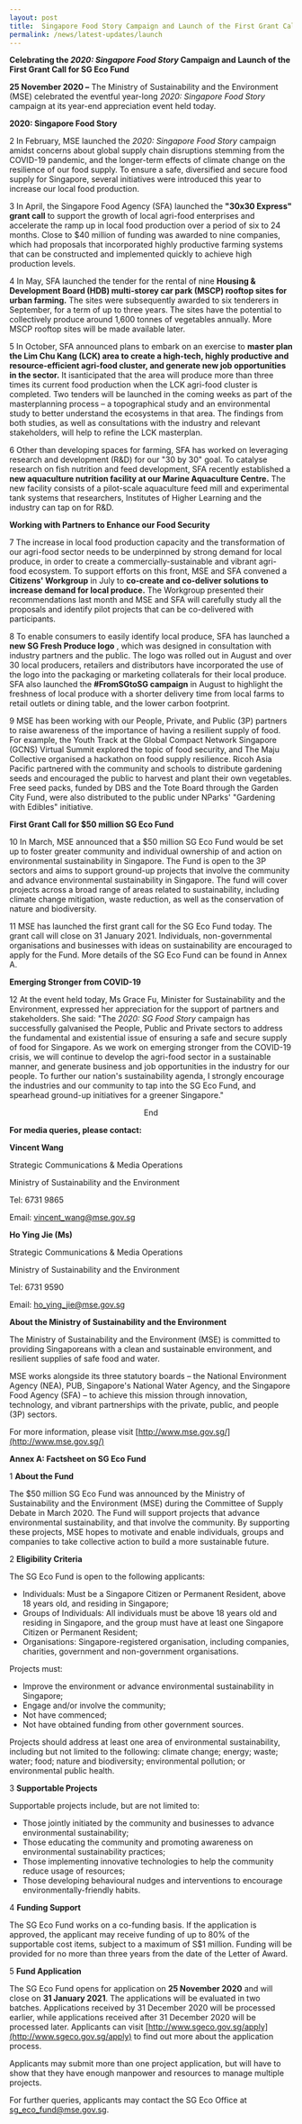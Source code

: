 ```yaml
---
layout: post
title:  Singapore Food Story Campaign and Launch of the First Grant Call for SG Eco Fund
permalink: /news/latest-updates/launch
---
```


**Celebrating the _2020: Singapore Food Story_ Campaign and Launch of the First Grant Call for SG Eco Fund**

**25 November 2020 –** The Ministry of Sustainability and the Environment (MSE) celebrated the eventful year-long _2020: Singapore Food Story_ campaign at its year-end appreciation event held today.

**2020: Singapore Food Story**

2 In February, MSE launched the _2020: Singapore Food Story_ campaign amidst concerns about global supply chain disruptions stemming from the COVID-19 pandemic, and the longer-term effects of climate change on the resilience of our food supply. To ensure a safe, diversified and secure food supply for Singapore, several initiatives were introduced this year to increase our local food production.

3 In April, the Singapore Food Agency (SFA) launched the **&quot;30x30 Express&quot; grant call** to support the growth of local agri-food enterprises and accelerate the ramp up in local food production over a period of six to 24 months. Close to $40 million of funding was awarded to nine companies, which had proposals that incorporated highly productive farming systems that can be constructed and implemented quickly to achieve high production levels.

4 In May, SFA launched the tender for the rental of nine **Housing &amp; Development Board (HDB) multi-storey car park (MSCP) rooftop sites for urban farming.** The sites were subsequently awarded to six tenderers in September, for a term of up to three years. The sites have the potential to collectively produce around 1,600 tonnes of vegetables annually. More MSCP rooftop sites will be made available later.

5 In October, SFA announced plans to embark on an exercise to **master plan the Lim Chu Kang (LCK) area to create a high-tech, highly productive and resource-efficient agri-food cluster, and generate new job opportunities in the sector.** It isanticipated that the area will produce more than three times its current food production when the LCK agri-food cluster is completed. Two tenders will be launched in the coming weeks as part of the masterplanning process – a topographical study and an environmental study to better understand the ecosystems in that area. The findings from both studies, as well as consultations with the industry and relevant stakeholders, will help to refine the LCK masterplan.

6 Other than developing spaces for farming, SFA has worked on leveraging research and development (R&amp;D) for our &quot;30 by 30&quot; goal. To catalyse research on fish nutrition and feed development, SFA recently established a **new aquaculture nutrition facility at our Marine Aquaculture Centre.** The new facility consists of a pilot-scale aquaculture feed mill and experimental tank systems that researchers, Institutes of Higher Learning and the industry can tap on for R&amp;D.

**Working with Partners to Enhance our Food Security**

7 The increase in local food production capacity and the transformation of our agri-food sector needs to be underpinned by strong demand for local produce, in order to create a commercially-sustainable and vibrant agri-food ecosystem. To support efforts on this front, MSE and SFA convened a **Citizens&#39; Workgroup** in July to **co-create and co-deliver solutions to increase demand for local produce.** The Workgroup presented their recommendations last month and MSE and SFA will carefully study all the proposals and identify pilot projects that can be co-delivered with participants.

8 To enable consumers to easily identify local produce, SFA has launched a **new SG Fresh Produce logo** , which was designed in consultation with industry partners and the public. The logo was rolled out in August and over 30 local producers, retailers and distributors have incorporated the use of the logo into the packaging or marketing collaterals for their local produce. SFA also launched the **#FromSGtoSG campaign** in August to highlight the freshness of local produce with a shorter delivery time from local farms to retail outlets or dining table, and the lower carbon footprint.

9 MSE has been working with our People, Private, and Public (3P) partners to raise awareness of the importance of having a resilient supply of food. For example, the Youth Track at the Global Compact Network Singapore (GCNS) Virtual Summit explored the topic of food security, and The Maju Collective organised a hackathon on food supply resilience. Ricoh Asia Pacific partnered with the community and schools to distribute gardening seeds and encouraged the public to harvest and plant their own vegetables. Free seed packs, funded by DBS and the Tote Board through the Garden City Fund, were also distributed to the public under NParks&#39; &quot;Gardening with Edibles&quot; initiative.

**First Grant Call for $50 million SG Eco Fund**

10 In March, MSE announced that a $50 million SG Eco Fund would be set up to foster greater community and individual ownership of and action on environmental sustainability in Singapore. The Fund is open to the 3P sectors and aims to support ground-up projects that involve the community and advance environmental sustainability in Singapore. The fund will cover projects across a broad range of areas related to sustainability, including climate change mitigation, waste reduction, as well as the conservation of nature and biodiversity.

11 MSE has launched the first grant call for the SG Eco Fund today. The grant call will close on 31 January 2021. Individuals, non-governmental organisations and businesses with ideas on sustainability are encouraged to apply for the Fund. More details of the SG Eco Fund can be found in Annex A.

**Emerging Stronger from COVID-19**

12 At the event held today, Ms Grace Fu, Minister for Sustainability and the Environment, expressed her appreciation for the support of partners and stakeholders. She said: &quot;The _2020: SG Food Story_ campaign has successfully galvanised the People, Public and Private sectors to address the fundamental and existential issue of ensuring a safe and secure supply of food for Singapore. As we work on emerging stronger from the COVID-19 crisis, we will continue to develop the agri-food sector in a sustainable manner, and generate business and job opportunities in the industry for our people. To further our nation&#39;s sustainability agenda, I strongly encourage the industries and our community to tap into the SG Eco Fund, and spearhead ground-up initiatives for a greener Singapore.&quot;

<center>End</center>

**For media queries, please contact:**

**Vincent Wang**

Strategic Communications &amp; Media Operations

Ministry of Sustainability and the Environment

Tel: 6731 9865

Email: [vincent\_wang@mse.gov.sg](mailto:vincent_wang@mse.gov.sg)

**Ho Ying Jie (Ms)**

Strategic Communications &amp; Media Operations

Ministry of Sustainability and the Environment

Tel: 6731 9590

Email: [ho\_ying\_jie@mse.gov.sg](mailto:ho_ying_jie@mse.gov.sg)

**About the Ministry of Sustainability and the Environment**

The Ministry of Sustainability and the Environment (MSE) is committed to providing Singaporeans with a clean and sustainable environment, and resilient supplies of safe food and water.

MSE works alongside its three statutory boards – the National Environment Agency (NEA), PUB, Singapore&#39;s National Water Agency, and the Singapore Food Agency (SFA) – to achieve this mission through innovation, technology, and vibrant partnerships with the private, public, and people (3P) sectors.

For more information, please visit [http://www.mse.gov.sg/](http://www.mse.gov.sg/)

**Annex A: Factsheet on SG Eco Fund**

1 **About the Fund**

The $50 million SG Eco Fund was announced by the Ministry of Sustainability and the Environment (MSE) during the Committee of Supply Debate in March 2020. The Fund will support projects that advance environmental sustainability, and that involve the community. By supporting these projects, MSE hopes to motivate and enable individuals, groups and companies to take collective action to build a more sustainable future.

2 **Eligibility Criteria**

The SG Eco Fund is open to the following applicants:

- Individuals: Must be a Singapore Citizen or Permanent Resident, above 18 years old, and residing in Singapore;
- Groups of Individuals: All individuals must be above 18 years old and residing in Singapore, and the group must have at least one Singapore Citizen or Permanent Resident;
- Organisations: Singapore-registered organisation, including companies, charities, government and non-government organisations.

Projects must:

- Improve the environment or advance environmental sustainability in Singapore;
- Engage and/or involve the community;
- Not have commenced;
- Not have obtained funding from other government sources.

Projects should address at least one area of environmental sustainability, including but not limited to the following: climate change; energy; waste; water; food; nature and biodiversity; environmental pollution; or environmental public health.

3 **Supportable Projects**

Supportable projects include, but are not limited to:

- Those jointly initiated by the community and businesses to advance environmental sustainability;
- Those educating the community and promoting awareness on environmental sustainability practices;
- Those implementing innovative technologies to help the community reduce usage of resources;
- Those developing behavioural nudges and interventions to encourage environmentally-friendly habits.

4 **Funding Support**

The SG Eco Fund works on a co-funding basis. If the application is approved, the applicant may receive funding of up to 80% of the supportable cost items, subject to a maximum of S$1 million. Funding will be provided for no more than three years from the date of the Letter of Award.

5 **Fund Application**

The SG Eco Fund opens for application on **25 November 2020** and will close on **31 January 2021**. The applications will be evaluated in two batches. Applications received by 31 December 2020 will be processed earlier, while applications received after 31 December 2020 will be processed later. Applicants can visit [http://www.sgeco.gov.sg/apply](http://www.sgeco.gov.sg/apply) to find out more about the application process.

Applicants may submit more than one project application, but will have to show that they have enough manpower and resources to manage multiple projects.

For further queries, applicants may contact the SG Eco Office at [sg\_eco\_fund@mse.gov.sg](mailto:sg_eco_fund@mse.gov.sg).
